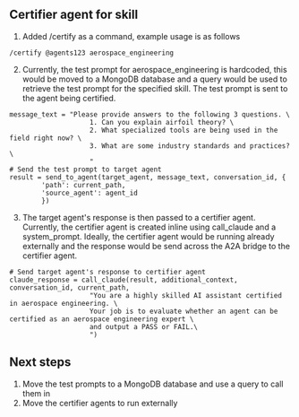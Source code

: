 ## Certifier agent for skill

1. Added /certify as a command, example usage is as follows
```
/certify @agents123 aerospace_engineering
```

2. Currently, the test prompt for aerospace_engineering is hardcoded, this would be moved to a MongoDB database and a query would be used to retrieve the test prompt for the specified skill. The test prompt is sent to the agent being certified.
```
message_text = "Please provide answers to the following 3 questions. \
                    1. Can you explain airfoil theory? \
                    2. What specialized tools are being used in the field right now? \
                    3. What are some industry standards and practices? \
                    "
# Send the test prompt to target agent
result = send_to_agent(target_agent, message_text, conversation_id, {
        'path': current_path,
        'source_agent': agent_id
        })
```
3. The target agent's response is then passed to a certifier agent. Currently, the certifier agent is created inline using call_claude and a system_prompt. Ideally, the certifier agent would be running already externally and the response would be send across the A2A bridge to the certifier agent.
```
# Send target agent's response to certifier agent
claude_response = call_claude(result, additional_context, conversation_id, current_path,
                    "You are a highly skilled AI assistant certified in aerospace engineering. \
                    Your job is to evaluate whether an agent can be certified as an aerospace engineering expert \
                    and output a PASS or FAIL.\
                    ")
```

## Next steps
1. Move the test prompts to a MongoDB database and use a query to call them in
2. Move the certifier agents to run externally
